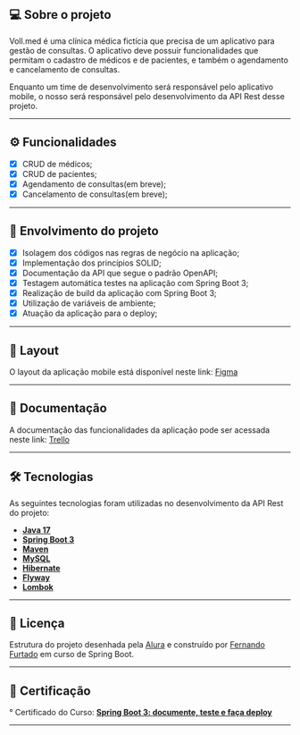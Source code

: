 ## 💻 Sobre o projeto

Voll.med é uma clínica médica fictícia que precisa de um aplicativo para gestão de consultas. O aplicativo deve possuir funcionalidades que permitam o cadastro de médicos e de pacientes, e também o agendamento e cancelamento de consultas.

Enquanto um time de desenvolvimento será responsável pelo aplicativo mobile, o nosso será responsável pelo desenvolvimento da API Rest desse projeto.

---

## ⚙️ Funcionalidades

- [x] CRUD de médicos;
- [x] CRUD de pacientes;
- [x] Agendamento de consultas(em breve);
- [x] Cancelamento de consultas(em breve);

---

## :1st_place_medal: Envolvimento do projeto
 - [x] Isolagem dos códigos nas regras de negócio na aplicação;
 - [x] Implementação dos princípios SOLID;
 - [x] Documentação da API que segue o padrão OpenAPI;
 - [x] Testagem automática testes na aplicação com Spring Boot 3;
 - [x] Realização de build da aplicação com Spring Boot 3;
 - [x] Utilização de  variáveis de ambiente;
 - [x] Atuação da aplicação para o deploy;
--- 

## 🎨 Layout

O layout da aplicação mobile está disponível neste link: <a href="https://www.figma.com/file/N4CgpJqsg7gjbKuDmra3EV/Voll.med">Figma</a>

---

## 📄 Documentação

A documentação das funcionalidades da aplicação pode ser acessada neste link: <a href="https://trello.com/b/O0lGCsKb/api-voll-med">Trello</a>

---

## 🛠 Tecnologias

As seguintes tecnologias foram utilizadas no desenvolvimento da API Rest do projeto:

- **[Java 17](https://www.oracle.com/java)**
- **[Spring Boot 3](https://spring.io/projects/spring-boot)**
- **[Maven](https://maven.apache.org)**
- **[MySQL](https://www.mysql.com)**
- **[Hibernate](https://hibernate.org)**
- **[Flyway](https://flywaydb.org)**
- **[Lombok](https://projectlombok.org)**

---

## 📝 Licença

Estrutura do projeto desenhada pela [Alura](https://www.alura.com.br) e construído por [Fernando Furtado](https://github.com/Fernando-EngComputacao/) em curso de Spring Boot.

---
## :bookmark: Certificação
° Certificado do Curso: **[Spring Boot 3: documente, teste e faça deploy](https://cursos.alura.com.br/certificate/6f077e71-f864-4681-9c54-47d6a02eba1a)**

---